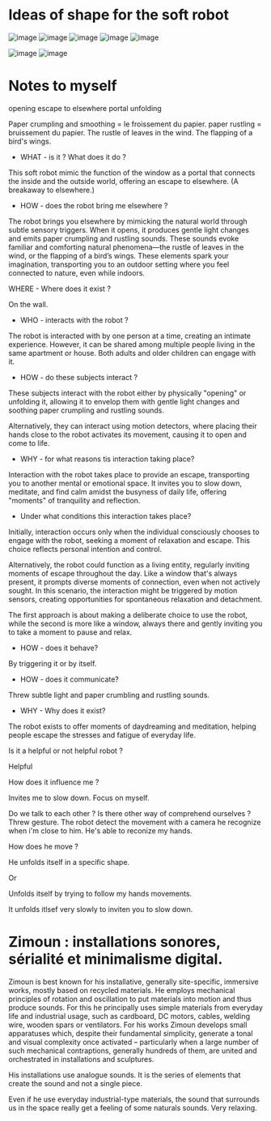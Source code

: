 # Ideas of shape for the soft robot 

![image](images/idea1.jpg)
![image](images/idea2.jpg)
![image](images/idea3.jpg)
![image](images/idea4.jpg)
![image](images/idea5.jpg)

![image](images/Softrobotshape.jpg)
![image](images/Softrobotshape2.jpg)

# Notes to myself 

opening 
escape 
to elsewhere
portal
unfolding

Paper crumpling and smoothing = le froissement du papier. paper rustling = bruissement du papier.
The rustle of leaves in the wind. 
The flapping of a bird's wings.


- WHAT - is it ? What does it do ? 

This soft robot mimic the function of the window as a portal that connects the inside and the outside world, offering an escape to elsewhere.
(A breakaway to elsewhere.)

- HOW - does the robot bring me elsewhere ? 

The robot brings you elsewhere by mimicking the natural world through subtle sensory triggers. When it opens, it produces gentle light changes and emits paper crumpling and rustling sounds. These sounds evoke familiar and comforting natural phenomena—the rustle of leaves in the wind, or the flapping of a bird’s wings. These elements spark your imagination, transporting you to an outdoor setting where you feel connected to nature, even while indoors.

WHERE - Where does it exist ?

On the wall. 

- WHO - interacts with the robot ?

The robot is interacted with by one person at a time, creating an intimate experience. However, it can be shared among multiple people living in the same apartment or house. Both adults and older children can engage with it.

- HOW - do these subjects interact ?

These subjects interact with the robot either by physically "opening" or unfolding it, allowing it to envelop them with gentle light changes and soothing paper crumpling and rustling sounds. 

Alternatively, they can interact using motion detectors, where placing their hands close to the robot activates its movement, causing it to open and come to life.


- WHY - for what reasons tis interaction taking place?

Interaction with the robot takes place to provide an escape, transporting you to another mental or emotional space. It invites you to slow down, meditate, and find calm amidst the busyness of daily life, offering "moments" of tranquility and reflection.

- Under what conditions this interaction takes place?

Initially, interaction occurs only when the individual consciously chooses to engage with the robot, seeking a moment of relaxation and escape. This choice reflects personal intention and control.

Alternatively, the robot could function as a living entity, regularly inviting moments of escape throughout the day. Like a window that's always present, it prompts diverse moments of connection, even when not actively sought. In this scenario, the interaction might be triggered by motion sensors, creating opportunities for spontaneous relaxation and detachment.

The first approach is about making a deliberate choice to use the robot, while the second is more like a window, always there and gently inviting you to take a moment to pause and relax.

- HOW - does it behave?

By triggering it or 
by itself.

- HOW - does it communicate?

Threw subtle light and paper crumbling and rustling sounds.


- WHY - Why does it exist?

The robot exists to offer moments of daydreaming and meditation, helping people escape the stresses and fatigue of everyday life. 


Is it a helpful or not helpful robot ?

Helpful

How does it influence me ?

Invites me to slow down. Focus on myself. 

Do we talk to each other ? Is there other way of comprehend ourselves ?
Threw gesture. 
The robot detect the movement with a camera he recognize when i'm close to him. He's able to reconize my hands.

How does he move ? 

He unfolds itself in a specific shape.

Or 

Unfolds itself by trying to follow my hands movements. 

It unfolds itlsef very slowly to inviten you to slow down. 

# Zimoun : installations sonores, sérialité et minimalisme digital.

Zimoun is best known for his installative, generally site-specific, immersive works, mostly based on recycled materials. He employs mechanical principles of rotation and oscillation to put materials into motion and thus produce sounds. For this he principally uses simple materials from everyday life and industrial usage, such as cardboard, DC motors, cables, welding wire, wooden spars or ventilators. For his works Zimoun develops small apparatuses which, despite their fundamental simplicity, generate a tonal and visual complexity once activated – particularly when a large number of such mechanical contraptions, generally hundreds of them, are united and orchestrated in installations and sculptures. 

His installations use analogue sounds. It is the series of elements that create the sound and not a single piece.

Even if he use everyday industrial-type materials, the sound that surrounds us in the space really get a feeling of some naturals sounds. Very relaxing.